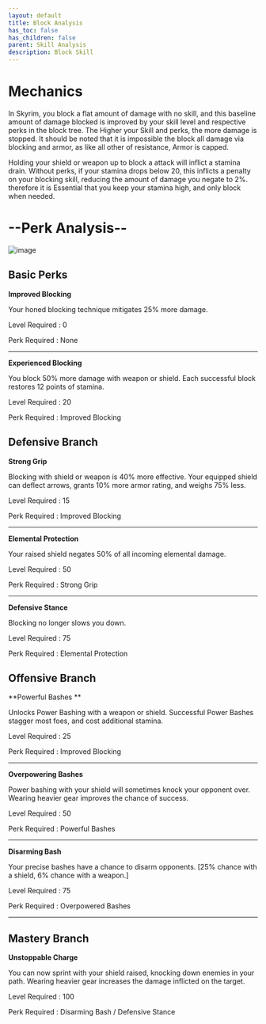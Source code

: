 ```yaml
---
layout: default
title: Block Analysis
has_toc: false
has_children: false
parent: Skill Analysis
description: Block Skill
---
```


# Mechanics

In Skyrim, you block a flat amount of damage with no skill, and this baseline amount of damage blocked is improved by your skill level and respective perks in the block tree. The Higher your Skill and perks, the more damage is stopped. It should be noted that it is impossible the block all damage via blocking and armor, as like all other of resistance, Armor is capped. 

Holding your shield or weapon up to block a attack will inflict a stamina drain. Without perks, if your stamina drops below 20, this inflicts a penalty on your blocking skill, reducing the amount of damage you negate to 2%. therefore it is Essential that you keep your stamina high, and only block when needed. 

# --Perk Analysis--
![image](https://user-images.githubusercontent.com/26418143/157915747-b1f8ab81-743e-4caa-a7c3-9d8d48645087.png)

## Basic Perks

**Improved Blocking** 

Your honed blocking technique mitigates 25% more damage.

Level Required : 0

Perk Required : None

---

**Experienced Blocking** 

You block 50% more damage with weapon or shield. Each successful block restores 12 points of stamina. 

Level Required : 20

Perk Required : Improved Blocking


## Defensive Branch

**Strong Grip**

Blocking with shield or weapon is 40% more effective. Your equipped shield can deflect arrows, grants 10% more armor rating, and weighs 75% less.

Level Required : 15

Perk Required : Improved Blocking

---

**Elemental Protection**

Your raised shield negates 50% of all incoming elemental damage.

Level Required : 50

Perk Required : Strong Grip

---

**Defensive Stance**

Blocking no longer slows you down.

Level Required : 75

Perk Required : Elemental Protection


## Offensive Branch

**Powerful Bashes **

Unlocks Power Bashing with a weapon or shield. Successful Power Bashes stagger most foes, and cost additional stamina.

Level Required : 25

Perk Required : Improved Blocking

---

**Overpowering Bashes** 

Power bashing with your shield will sometimes knock your opponent over. Wearing heavier gear improves the chance of success.

Level Required : 50

Perk Required : Powerful Bashes

---

**Disarming Bash** 

Your precise bashes have a chance to disarm opponents. [25% chance with a shield, 6% chance with a weapon.]

Level Required : 75

Perk Required : Overpowered Bashes

---

## Mastery Branch

**Unstoppable Charge**

You can now sprint with your shield raised, knocking down enemies in your path. Wearing heavier gear increases the damage inflicted on the target.

Level Required : 100

Perk Required : Disarming Bash / Defensive Stance

